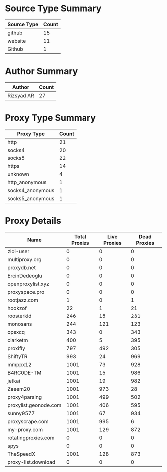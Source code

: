 # Source Type Summary

| Source Type | Count |
|-------------|-------|
| github | 15 |
| website | 11 |
| Github | 1 |


# Author Summary

| Author | Count |
|--------|-------|
| Rizsyad AR | 27 |


# Proxy Type Summary

| Proxy Type | Count |
|------------|-------|
| http | 21 |
| socks4 | 20 |
| socks5 | 22 |
| https | 14 |
| unknown | 4 |
| http_anonymous | 1 |
| socks4_anonymous | 1 |
| socks5_anonymous | 1 |


# Proxy Details

| Name | Total Proxies | Live Proxies | Dead Proxies |
|------|---------------|--------------|---------------|
| zloi-user | 0 | 0 | 0 |
| multiproxy.org | 0 | 0 | 0 |
| proxydb.net | 0 | 0 | 0 |
| ErcinDedeoglu | 0 | 0 | 0 |
| openproxylist.xyz | 0 | 0 | 0 |
| proxyspace.pro | 0 | 0 | 0 |
| rootjazz.com | 1 | 0 | 1 |
| hookzof | 22 | 1 | 21 |
| roosterkid | 246 | 15 | 231 |
| monosans | 244 | 121 | 123 |
| opsxcq | 343 | 0 | 343 |
| clarketm | 400 | 5 | 395 |
| proxifly | 797 | 492 | 305 |
| ShiftyTR | 993 | 24 | 969 |
| mmppx12 | 1001 | 73 | 928 |
| B4RC0DE-TM | 1001 | 15 | 986 |
| jetkai | 1001 | 19 | 982 |
| Zaeem20 | 1001 | 973 | 28 |
| proxy4parsing | 1001 | 499 | 502 |
| proxylist.geonode.com | 1001 | 406 | 595 |
| sunny9577 | 1001 | 67 | 934 |
| proxyscrape.com | 1001 | 995 | 6 |
| my-proxy.com | 1001 | 129 | 872 |
| rotatingproxies.com | 0 | 0 | 0 |
| spys | 0 | 0 | 0 |
| TheSpeedX | 1001 | 128 | 873 |
| proxy-list.download | 0 | 0 | 0 |
